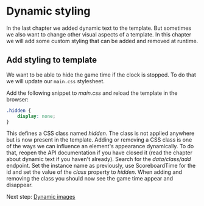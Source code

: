 # Dynamic styling
In the last chapter we added dynamic text to the template.
But sometimes we also want to change other visual aspects of a template. In this chapter we will add some custom styling that can be added and removed at runtime.

## Add styling to template
We want to be able to hide the game time if the clock is stopped. To do that we will update our `main.css` stylesheet.

Add the following snippet to _main.css_ and reload the template in the browser:
```css
.hidden {
    display: none;
}
```

This defines a CSS class named _hidden_. The class is not applied anywhere but is now present in the template. Adding or removing a CSS class is one of the ways we can influence an element's appearance dynamically.
To do that, reopen the API documentation if you have closed it (read the chapter about dynamic text if you haven't already). Search for the _data/class/add_ endpoint. Set the instance name as previously, use ScoreboardTime for the id and set the value of the _class_ property to _hidden_.
When adding and removing the class you should now see the game time appear and disappear.

Next step: [Dynamic images](dynamic-image.md)
